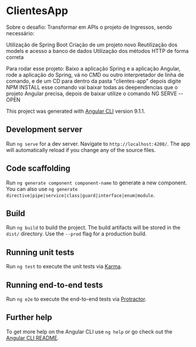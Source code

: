 # ClientesApp

Sobre o desafio: Transformar em APIs o projeto de Ingressos, sendo necessário:

Utilização de Spring Boot
Criação de um projeto novo
Reutilização dos models e acesso a banco de dados
Utilização dos métodos HTTP de forma correta


Para rodar esse projeto: 
Baixo a aplicação Spring e a aplicação Angular, rode a aplicação do Spring, vá no CMD ou outro interpretador de linha de comando, e de um CD para dentro da pasta "clientes-app" depois digite NPM INSTALL esse comando vai baixar todas as deependencias que o projeto Angular precisa, depois de baixar utilize o comando NG SERVE --OPEN

This project was generated with [Angular CLI](https://github.com/angular/angular-cli) version 9.1.1.

## Development server

Run `ng serve` for a dev server. Navigate to `http://localhost:4200/`. The app will automatically reload if you change any of the source files.

## Code scaffolding

Run `ng generate component component-name` to generate a new component. You can also use `ng generate directive|pipe|service|class|guard|interface|enum|module`.

## Build

Run `ng build` to build the project. The build artifacts will be stored in the `dist/` directory. Use the `--prod` flag for a production build.

## Running unit tests

Run `ng test` to execute the unit tests via [Karma](https://karma-runner.github.io).

## Running end-to-end tests

Run `ng e2e` to execute the end-to-end tests via [Protractor](http://www.protractortest.org/).

## Further help

To get more help on the Angular CLI use `ng help` or go check out the [Angular CLI README](https://github.com/angular/angular-cli/blob/master/README.md).
